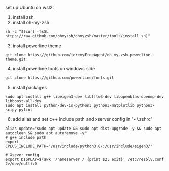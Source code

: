 set up Ubuntu on wsl2:

1. install zsh
2. install oh-my-zsh
```
sh -c "$(curl -fsSL https://raw.github.com/ohmyzsh/ohmyzsh/master/tools/install.sh)"
```
3. install powerline theme
```
git clone https://github.com/jeremyFreeAgent/oh-my-zsh-powerline-theme.git
```
4. install powerline fonts on windows side 
```
git clone https://github.com/powerline/fonts.git
```
5. install packages
```
sudo apt install g++ libeigen3-dev libfftw3-dev libopenblas-openmp-dev libboost-all-dev 
sudo apt install python-dev-is-python3 python3-matplotlib python3-scipy pylint
```
6. add alias and set c++ include path and xserver config in "~/.zshrc"
```
alias update="sudo apt update && sudo apt dist-upgrade -y && sudo apt autoclean && sudo apt autoremove -y"
# g++ include path
export CPLUS_INCLUDE_PATH="/usr/include/python3.8/:/usr/include/eigen3/"
	
# Xsever config
export DISPLAY=$(awk '/nameserver / {print $2; exit}' /etc/resolv.conf 2>/dev/null):0
```
